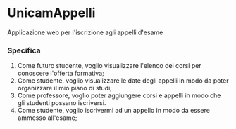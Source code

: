 # UnicamAppelli
Applicazione web per l'iscrizione agli appelli d'esame

### Specifica
1. Come futuro studente, voglio visualizzare l'elenco dei corsi per conoscere l'offerta formativa;
2. Come studente, voglio visualizzare le date degli appelli in modo da poter organizzare il mio piano di studi;
3. Come professore, voglio poter aggiungere corsi e appelli in modo che gli studenti possano iscriversi.
4. Come studente, voglio iscrivermi ad un appello in modo da essere ammesso all'esame;

